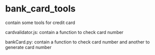 bank_card_tools
===============

contain some tools for credit card

cardvalidator.js:
contain a function to check card number

bankCard.py:
contain a function to check card number and another to generate card number
